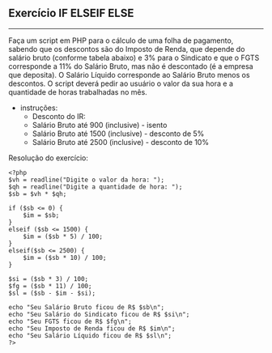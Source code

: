 ## Exercício IF ELSEIF ELSE

***

Faça um script em PHP para o cálculo de uma folha de pagamento, sabendo que os descontos são do Imposto de Renda, que depende do salário bruto (conforme tabela abaixo) e 3% para o Sindicato e que o FGTS corresponde a 11% do Salário Bruto, mas não é descontado (é a empresa que deposita). O Salário Líquido corresponde ao Salário Bruto menos os descontos. O script deverá pedir ao usuário o valor da sua hora e a quantidade de horas trabalhadas no mês.

* instruções:
    * Desconto do IR:
    * Salário Bruto até 900 (inclusive) - isento
    * Salário Bruto até 1500 (inclusive) - desconto de 5%
    * Salário Bruto até 2500 (inclusive) - desconto de 10%

Resolução do exercício:
```
<?php
$vh = readline("Digite o valor da hora: ");
$qh = readline("Digite a quantidade de hora: ");
$sb = $vh * $qh;

if ($sb <= 0) {
    $im = $sb;
}
elseif ($sb <= 1500) {
    $im = ($sb * 5) / 100;
}
elseif($sb <= 2500) {
    $im = ($sb * 10) / 100;
}

$si = ($sb * 3) / 100;
$fg = ($sb * 11) / 100;
$sl = ($sb - $im - $si);

echo "Seu Salário Bruto ficou de R$ $sb\n";
echo "Seu Salário do Sindicato ficou de R$ $si\n";
echo "Seu FGTS ficou de R$ $fg\n";
echo "Seu Imposto de Renda ficou de R$ $im\n";
echo "Seu Salário Líquido ficou de R$ $sl\n";
?>

```